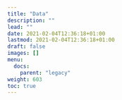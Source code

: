 ```yaml
---
title: "Data"
description: ""
lead: ""
date: 2021-02-04T12:36:18+01:00
lastmod: 2021-02-04T12:36:18+01:00
draft: false
images: []
menu:
  docs:
    parent: "legacy"
weight: 603
toc: true
---
```


